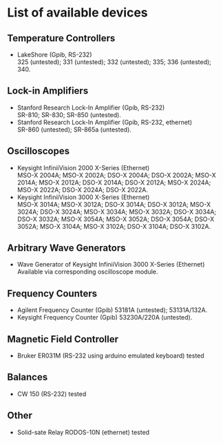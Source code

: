 # List of available devices

## Temperature Controllers
- LakeShore (Gpib, RS-232)<br/>
325 (untested); 331 (untested); 332 (untested); 335; 336 (untested); 340.

## Lock-in Amplifiers
- Stanford Research Lock-In Amplifier (Gpib, RS-232)<br/>
SR-810; SR-830; SR-850 (untested).
- Stanford Research Lock-In Amplifier (Gpib, RS-232, ethernet)<br/>
SR-860 (untested); SR-865a (untested).

## Oscilloscopes
- Keysight InfiniiVision 2000 X-Series (Ethernet)<br/>
MSO-X 2004A; MSO-X 2002A; DSO-X 2004A; DSO-X 2002A; MSO-X 2014A; MSO-X 2012A; DSO-X 2014A; DSO-X 2012A; MSO-X 2024A; MSO-X 2022A; DSO-X 2024A; DSO-X 2022A.
- Keysight InfiniiVision 3000 X-Series (Ethernet)<br/>
MSO-X 3014A; MSO-X 3012A; DSO-X 3014A; DSO-X 3012A; MSO-X 3024A; DSO-X 3024A; MSO-X 3034A; MSO-X 3032A; DSO-X 3034A; DSO-X 3032A; MSO-X 3054A; MSO-X 3052A; DSO-X 3054A; DSO-X 3052A; MSO-X 3104A; MSO-X 3102A; DSO-X 3104A; DSO-X 3102A.

## Arbitrary Wave Generators
- Wave Generator of Keysight InfiniiVision 3000 X-Series (Ethernet)<br/>
Available via corresponding oscilloscope module.

## Frequency Counters
- Agilent Frequency Counter (Gpib)
53181A (untested); 53131A/132A.
- Keysight Frequency Counter (Gpib)
53230A/220A (untested).

## Magnetic Field Controller
- Bruker ER031M (RS-232 using arduino emulated keyboard) tested

## Balances
- CW 150 (RS-232) tested

## Other
- Solid-sate Relay RODOS-10N (ethernet) tested


